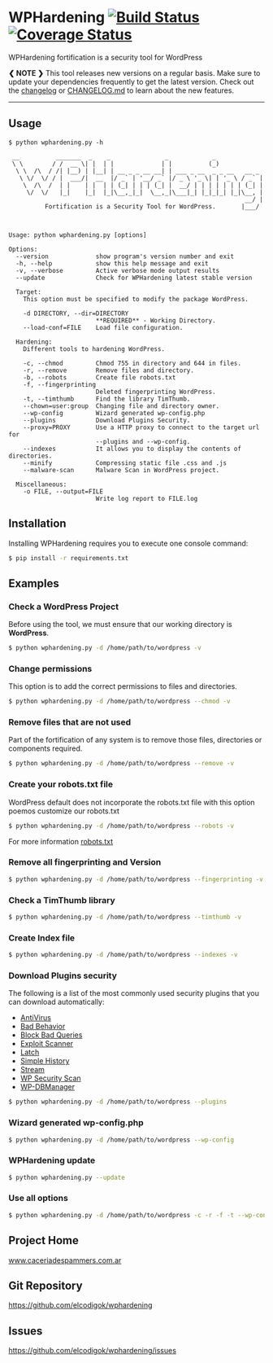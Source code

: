 WPHardening [![Build Status](https://travis-ci.org/elcodigok/wphardening.svg?branch=master)](https://travis-ci.org/elcodigok/wphardening) [![Coverage Status](https://coveralls.io/repos/elcodigok/wphardening/badge.svg?branch=master&service=github)](https://coveralls.io/github/elcodigok/wphardening?branch=master)
===========

WPHardening fortification is a security tool for WordPress

**❮ NOTE ❯** This tool releases new versions on a regular basis. Make sure to update your dependencies frequently to get the latest version. Check out the [changelog](https://github.com/elcodigok/wphardening/releases) or [CHANGELOG.md](https://github.com/elcodigok/wphardening/blob/master/doc/CHANGELOG.md) to learn about the new features.

-----

Usage
-----

    $ python wphardening.py -h 

     __          _______  _    _               _            _
     \ \        / /  __ \| |  | |             | |          (_)
      \ \  /\  / /| |__) | |__| | __ _ _ __ __| | ___ _ __  _ _ __   __ _
       \ \/  \/ / |  ___/|  __  |/ _` | '__/ _` |/ _ \ '_ \| | '_ \ / _` |
        \  /\  /  | |    | |  | | (_| | | | (_| |  __/ | | | | | | | (_| |
         \/  \/   |_|    |_|  |_|\__,_|_|  \__,_|\___|_| |_|_|_| |_|\__, |
                                                                     __/ |
              Fortification is a Security Tool for WordPress.       |___/
    


    Usage: python wphardening.py [options]

    Options:
      --version             show program's version number and exit
      -h, --help            show this help message and exit
      -v, --verbose         Active verbose mode output results
      --update              Check for WPHardening latest stable version

      Target:
        This option must be specified to modify the package WordPress.

        -d DIRECTORY, --dir=DIRECTORY
                            **REQUIRED** - Working Directory.
        --load-conf=FILE    Load file configuration.

      Hardening:
        Different tools to hardening WordPress.

        -c, --chmod         Chmod 755 in directory and 644 in files.
        -r, --remove        Remove files and directory.
        -b, --robots        Create file robots.txt
        -f, --fingerprinting
                            Deleted fingerprinting WordPress.
        -t, --timthumb      Find the library TimThumb.
        --chown=user:group  Changing file and directory owner.
        --wp-config         Wizard generated wp-config.php
        --plugins           Download Plugins Security.
        --proxy=PROXY       Use a HTTP proxy to connect to the target url for
                            --plugins and --wp-config.
        --indexes           It allows you to display the contents of directories.
        --minify            Compressing static file .css and .js
        --malware-scan      Malware Scan in WordPress project.

      Miscellaneous:
        -o FILE, --output=FILE
                            Write log report to FILE.log


Installation
------------

Installing WPHardening requires you to execute one console command:

```bash
$ pip install -r requirements.txt
```

Examples
--------

### Check a WordPress Project

Before using the tool, we must ensure that our working directory is **WordPress**.

```bash
$ python wphardening.py -d /home/path/to/wordpress -v
```

### Change permissions

This option is to add the correct permissions to files and directories.

```bash
$ python wphardening.py -d /home/path/to/wordpress --chmod -v
```

### Remove files that are not used

Part of the fortification of any system is to remove those files, directories or components required.

```bash
$ python wphardening.py -d /home/path/to/wordpress --remove -v
```

### Create your robots.txt file

WordPress default does not incorporate the robots.txt file with this option poemos customize our robots.txt

```bash
$ python wphardening.py -d /home/path/to/wordpress --robots -v
```

For more information [robots.txt](http://www.robotstxt.org/)

### Remove all fingerprinting and Version

```bash
$ python wphardening.py -d /home/path/to/wordpress --fingerprinting -v
```

### Check a TimThumb library

```bash
$ python wphardening.py -d /home/path/to/wordpress --timthumb -v
```

### Create Index file

```bash
$ python wphardening.py -d /home/path/to/wordpress --indexes -v
```

### Download Plugins security

The following is a list of the most commonly used security plugins that you can download automatically:

 * [AntiVirus](https://wordpress.org/extend/plugins/antivirus/)
 * [Bad Behavior](https://wordpress.org/extend/plugins/bad-behavior/)
 * [Block Bad Queries](https://wordpress.org/extend/plugins/block-bad-queries/)
 * [Exploit Scanner](https://wordpress.org/extend/plugins/exploit-scanner/)
 * [Latch](https://wordpress.org/plugins/latch/)
 * [Simple History](https://wordpress.org/plugins/simple-history/)
 * [Stream](https://wordpress.org/plugins/stream/)
 * [WP Security Scan](https://wordpress.org/extend/plugins/wp-security-scan/)
 * [WP-DBManager](https://wordpress.org/extend/plugins/wp-dbmanager/)

```bash
$ python wphardening.py -d /home/path/to/wordpress --plugins
```

### Wizard generated wp-config.php

```bash
$ python wphardening.py -d /home/path/to/wordpress --wp-config
```

### WPHardening update

```bash
$ python wphardening.py --update
```

### Use all options

```bash
$ python wphardening.py -d /home/path/to/wordpress -c -r -f -t --wp-config --indexes --plugins -o /home/user/wphardening.log
```

Project Home
------------

www.caceriadespammers.com.ar


Git Repository
--------------

https://github.com/elcodigok/wphardening


Issues
------

https://github.com/elcodigok/wphardening/issues
